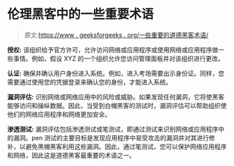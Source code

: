 # 伦理黑客中的一些重要术语

> 原文:[https://www . geeksforgeeks . org/一些重要的道德黑客术语/](https://www.geeksforgeeks.org/some-important-terms-in-ethical-hacking/)

**授权:**
该组织给予官方许可，允许访问网络或应用程序或使用网络或应用程序做一些事情。例如，假设 XYZ 的一个组织允许您访问管理面板并对该组织进行更改。

**认证:**
确保并确认用户身份进入系统。例如，进入考场需要出示身份证。同样，您需要通过使用您的凭据登录来确认您的身份，才能进入系统。

**漏洞评估:**
识别网络或网络应用中的风险或威胁。如果发现任何漏洞，它将使黑客能够访问和操纵数据。因此，当受到白帽黑客的测试时，漏洞评估可以帮助组织使他们的网络应用程序和网络更加安全。

**渗透测试:**
漏洞评估包括渗透测试或笔测试，即通过测试来识别网络或应用程序中的漏洞。pen 测试的主要目标是发现应用程序中易受攻击的漏洞并对其进行修补，以避免黑帽黑客利用这些漏洞。因此，通过笔测试，您可以保护网络应用程序和网络，因此这是道德黑客最重要的术语之一。
